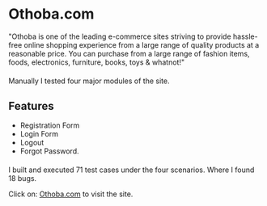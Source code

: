# Othoba.com

"Othoba is one of the leading e-commerce sites striving to provide hassle-free online shopping experience from a large range of quality products at a reasonable price. 
You can purchase from a large range of fashion items, foods, electronics, furniture, books, toys & whatnot!"

####
Manually I tested four major modules of the site. 
## Features
- Registration Form
- Login Form
- Logout
- Forgot Password. 
####
I built and executed 71 test cases under the four scenarios. 
Where I found 18 bugs.

Click on: [Othoba.com](https://www.othoba.com/) to visit the site.
